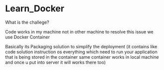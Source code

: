 # Learn_Docker

What is the challege?


Code works in my machine not in other machine to resolve this issue we use Docker Container

Basically its Packaging solution to simplify the deployment (it contains like code solution instruction os everything which need to run your application that is being stored in the container same container works in local machine and once u put into server it will works there too)
